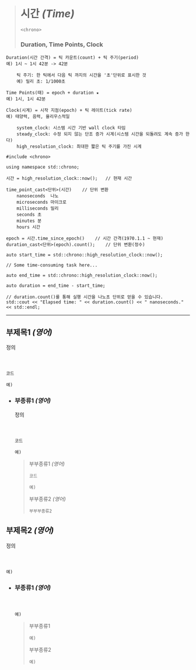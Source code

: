 ># 시간 *(Time)*
>`<chrono>`
>
>### Duration, Time Points, Clock
```
Duration(시간 간격) = 틱 카운트(count) + 틱 주기(period)
예) 1시 ~ 1시 42분 -> 42분

    틱 주기: 한 틱에서 다음 틱 까지의 시간을 '초'단위로 표시한 것
    예) 밀리 초: 1/1000초

Time Points(때) = epoch + duration ★
예) 1시, 1시 42분

Clock(시계) = 시작 지점(epoch) + 틱 레이트(tick rate)
예) 태양력, 음력, 율리우스적일

    system_clock: 시스템 시간 기반 wall clock 타임
    steady_clock: 수정 되지 않는 단조 증가 시계(시스템 시간을 되돌려도 계속 증가 한다)
    high_resolution_clock: 최대한 짧은 틱 주기를 가진 시계
``` 
```angular2html
#include <chrono>

using namespace std::chrono;

시간 = high_resolution_clock::now();   // 현재 시간

time_point_cast<단위>(시간)    // 단위 변환
    nanoseconds  나노
    microseconds 마이크로
    milliseconds 밀리
    seconds 초
    minutes 분
    hours 시간
    
epoch = 시간.time_since_epoch()    // 시간 간격(1970.1.1 ~ 현재)
duration_cast<단위>(epoch).count();    // 단위 변환(정수)
```
```
auto start_time = std::chrono::high_resolution_clock::now();

// Some time-consuming task here...

auto end_time = std::chrono::high_resolution_clock::now();

auto duration = end_time - start_time;

// duration.count()를 통해 실행 시간을 나노초 단위로 얻을 수 있습니다.
std::cout << "Elapsed time: " << duration.count() << " nanoseconds." << std::endl;
```
---

## 부제목1 *(영어)*
정의
###### <img src = ''>
```angular2html
코드

예)
```

+ ### 부종류1 *(영어)*
  정의
  ###### <img src = ''>
  ```
  코드
  
  예)
  ```
  >부부종류1 *(영어)*
  >```
  >코드
  >
  >예)
  >```
  >
  >부부종류2 *(영어)*
  >```
  >부부부종류2
  >
  >```

## 부제목2 *(영어)*
정의
###### <img src = ''>
```angular2html
예)
```

+ ### 부종류1 *(영어)*
  ###### <img src = ''>
  ```
  예)
  ```
  >부부종류1
  >```
  >예)
  >```
  >
  >부부종류2
  >```
  >예)
  >```